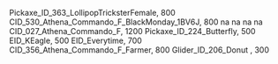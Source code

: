 Pickaxe_ID_363_LollipopTricksterFemale, 800
CID_530_Athena_Commando_F_BlackMonday_1BV6J, 800
na
na
na
na
CID_027_Athena_Commando_F, 1200
Pickaxe_ID_224_Butterfly, 500
EID_KEagle, 500
EID_Everytime, 700
CID_356_Athena_Commando_F_Farmer, 800
Glider_ID_206_Donut
, 300
